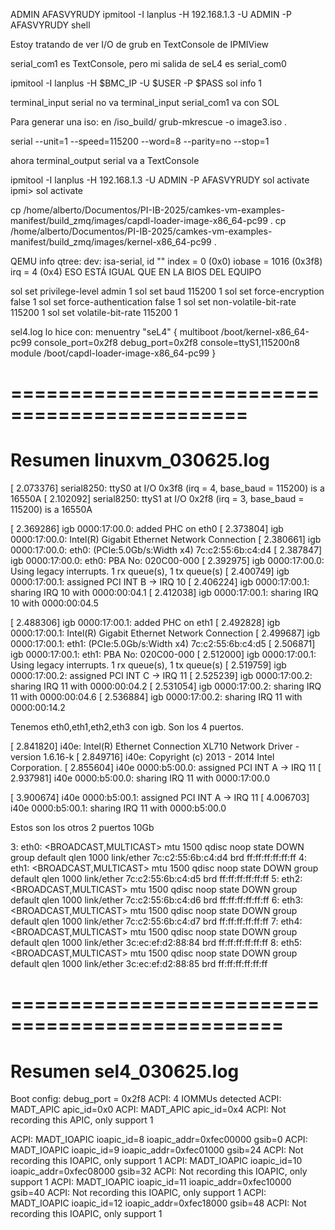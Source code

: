 ADMIN
AFASVYRUDY
ipmitool -I lanplus -H 192.168.1.3 -U ADMIN -P AFASVYRUDY shell

Estoy tratando de ver I/O de grub en TextConsole de IPMIView


serial_com1 es TextConsole, pero mi salida de seL4 es serial_com0

ipmitool -I lanplus -H $BMC_IP -U $USER -P $PASS sol info 1

terminal_input serial no va
terminal_input serial_com1 va con SOL

Para generar una iso:
en /iso_build/
grub-mkrescue -o image3.iso .

serial --unit=1 --speed=115200 --word=8 --parity=no --stop=1

ahora terminal_output serial va a TextConsole

ipmitool -I lanplus -H 192.168.1.3 -U ADMIN -P AFASVYRUDY sol activate
ipmi> sol activate

cp /home/alberto/Documentos/PI-IB-2025/camkes-vm-examples-manifest/build_zmq/images/capdl-loader-image-x86_64-pc99 .
cp /home/alberto/Documentos/PI-IB-2025/camkes-vm-examples-manifest/build_zmq/images/kernel-x86_64-pc99 .


QEMU info qtree:
          dev: isa-serial, id ""
            index = 0 (0x0)
            iobase = 1016 (0x3f8)
            irq = 4 (0x4)
ESO ESTÁ IGUAL QUE EN LA BIOS DEL EQUIPO

sol set privilege-level admin 1
sol set baud 115200 1
sol set force-encryption false 1
sol set force-authentication false 1
sol set non-volatile-bit-rate 115200 1
sol set volatile-bit-rate 115200 1

sel4.log lo hice con:
menuentry "seL4" {
    multiboot /boot/kernel-x86_64-pc99 console_port=0x2f8 debug_port=0x2f8 console=ttyS1,115200n8
    module /boot/capdl-loader-image-x86_64-pc99
}

# ==============================================
# Resumen linuxvm_030625.log

[    2.073376] serial8250: ttyS0 at I/O 0x3f8 (irq = 4, base_baud = 115200) is a 16550A
[    2.102092] serial8250: ttyS1 at I/O 0x2f8 (irq = 3, base_baud = 115200) is a 16550A

[    2.369286] igb 0000:17:00.0: added PHC on eth0
[    2.373804] igb 0000:17:00.0: Intel(R) Gigabit Ethernet Network Connection
[    2.380661] igb 0000:17:00.0: eth0: (PCIe:5.0Gb/s:Width x4) 7c:c2:55:6b:c4:d4
[    2.387847] igb 0000:17:00.0: eth0: PBA No: 020C00-000
[    2.392975] igb 0000:17:00.0: Using legacy interrupts. 1 rx queue(s), 1 tx queue(s)
[    2.400749] igb 0000:17:00.1: assigned PCI INT B -> IRQ 10
[    2.406224] igb 0000:17:00.1: sharing IRQ 10 with 0000:00:04.1
[    2.412038] igb 0000:17:00.1: sharing IRQ 10 with 0000:00:04.5

[    2.488306] igb 0000:17:00.1: added PHC on eth1
[    2.492828] igb 0000:17:00.1: Intel(R) Gigabit Ethernet Network Connection
[    2.499687] igb 0000:17:00.1: eth1: (PCIe:5.0Gb/s:Width x4) 7c:c2:55:6b:c4:d5
[    2.506871] igb 0000:17:00.1: eth1: PBA No: 020C00-000
[    2.512000] igb 0000:17:00.1: Using legacy interrupts. 1 rx queue(s), 1 tx queue(s)
[    2.519759] igb 0000:17:00.2: assigned PCI INT C -> IRQ 11
[    2.525239] igb 0000:17:00.2: sharing IRQ 11 with 0000:00:04.2
[    2.531054] igb 0000:17:00.2: sharing IRQ 11 with 0000:00:04.6
[    2.536884] igb 0000:17:00.2: sharing IRQ 11 with 0000:00:14.2

Tenemos eth0,eth1,eth2,eth3 con igb. Son los 4 puertos.

[    2.841820] i40e: Intel(R) Ethernet Connection XL710 Network Driver - version 1.6.16-k
[    2.849716] i40e: Copyright (c) 2013 - 2014 Intel Corporation.
[    2.855604] i40e 0000:b5:00.0: assigned PCI INT A -> IRQ 11
[    2.937981] i40e 0000:b5:00.0: sharing IRQ 11 with 0000:17:00.0

[    3.900674] i40e 0000:b5:00.1: assigned PCI INT A -> IRQ 11
[    4.006703] i40e 0000:b5:00.1: sharing IRQ 11 with 0000:b5:00.0

Estos son los otros 2 puertos 10Gb

3: eth0: <BROADCAST,MULTICAST> mtu 1500 qdisc noop state DOWN group default qlen 1000
    link/ether 7c:c2:55:6b:c4:d4 brd ff:ff:ff:ff:ff:ff
4: eth1: <BROADCAST,MULTICAST> mtu 1500 qdisc noop state DOWN group default qlen 1000
    link/ether 7c:c2:55:6b:c4:d5 brd ff:ff:ff:ff:ff:ff
5: eth2: <BROADCAST,MULTICAST> mtu 1500 qdisc noop state DOWN group default qlen 1000
    link/ether 7c:c2:55:6b:c4:d6 brd ff:ff:ff:ff:ff:ff
6: eth3: <BROADCAST,MULTICAST> mtu 1500 qdisc noop state DOWN group default qlen 1000
    link/ether 7c:c2:55:6b:c4:d7 brd ff:ff:ff:ff:ff:ff
7: eth4: <BROADCAST,MULTICAST> mtu 1500 qdisc noop state DOWN group default qlen 1000
    link/ether 3c:ec:ef:d2:88:84 brd ff:ff:ff:ff:ff:ff
8: eth5: <BROADCAST,MULTICAST> mtu 1500 qdisc noop state DOWN group default qlen 1000
    link/ether 3c:ec:ef:d2:88:85 brd ff:ff:ff:ff:ff:ff

# =================================================
# Resumen sel4_030625.log

Boot config: debug_port = 0x2f8
ACPI: 4 IOMMUs detected
ACPI: MADT_APIC apic_id=0x0
ACPI: MADT_APIC apic_id=0x4
ACPI: Not recording this APIC, only support 1

ACPI: MADT_IOAPIC ioapic_id=8 ioapic_addr=0xfec00000 gsib=0
ACPI: MADT_IOAPIC ioapic_id=9 ioapic_addr=0xfec01000 gsib=24
ACPI: Not recording this IOAPIC, only support 1
ACPI: MADT_IOAPIC ioapic_id=10 ioapic_addr=0xfec08000 gsib=32
ACPI: Not recording this IOAPIC, only support 1
ACPI: MADT_IOAPIC ioapic_id=11 ioapic_addr=0xfec10000 gsib=40
ACPI: Not recording this IOAPIC, only support 1
ACPI: MADT_IOAPIC ioapic_id=12 ioapic_addr=0xfec18000 gsib=48
ACPI: Not recording this IOAPIC, only support 1
